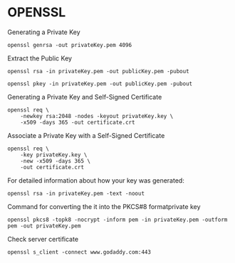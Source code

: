# OPENSSL

Generating a Private Key
```
openssl genrsa -out privateKey.pem 4096
```


Extract the Public Key
```
openssl rsa -in privateKey.pem -out publicKey.pem -pubout

openssl pkey -in privateKey.pem -out publicKey.pem -pubout
```

Generating a Private Key and Self-Signed Certificate
```
openssl req \
    -newkey rsa:2048 -nodes -keyout privateKey.key \
    -x509 -days 365 -out certificate.crt
```

Associate a Private Key with a Self-Signed Certificate
```
openssl req \
    -key privateKey.key \
    -new -x509 -days 365 \
    -out certificate.crt
```

For detailed information about how your key was generated:
```
openssl rsa -in privateKey.pem -text -noout
```

Command for converting the it into the PKCS#8 formatprivate key
```
openssl pkcs8 -topk8 -nocrypt -inform pem -in privateKey.pem -outform pem -out privateKey.pem
```

Check server certificate
```
openssl s_client -connect www.godaddy.com:443
```
